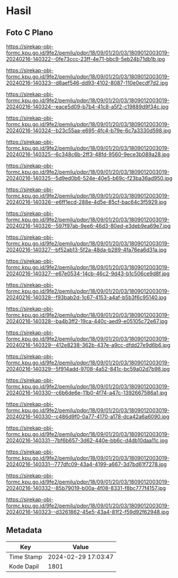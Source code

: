 # Hasil

## Foto C Plano

https://sirekap-obj-formc.kpu.go.id/9fe2/pemilu/pdpr/18/09/01/20/03/1809012003019-20240216-140322--0fe73ccc-23ff-4e71-bbc9-5eb24b71db1b.jpg

https://sirekap-obj-formc.kpu.go.id/9fe2/pemilu/pdpr/18/09/01/20/03/1809012003019-20240216-140323--d8aef546-dd93-4102-8087-110e0ecdf7d2.jpg

https://sirekap-obj-formc.kpu.go.id/9fe2/pemilu/pdpr/18/09/01/20/03/1809012003019-20240216-140324--eace5d09-b7b4-41c8-a5f2-c19889d9f34c.jpg

https://sirekap-obj-formc.kpu.go.id/9fe2/pemilu/pdpr/18/09/01/20/03/1809012003019-20240216-140324--b23c55aa-e695-4fc4-b79e-6c7a3330d598.jpg

https://sirekap-obj-formc.kpu.go.id/9fe2/pemilu/pdpr/18/09/01/20/03/1809012003019-20240216-140325--6c348c6b-2ff3-48fd-9560-9ece3b089a28.jpg

https://sirekap-obj-formc.kpu.go.id/9fe2/pemilu/pdpr/18/09/01/20/03/1809012003019-20240216-140325--5d9ed0b6-524e-40e5-b69c-f23ba36ad950.jpg

https://sirekap-obj-formc.kpu.go.id/9fe2/pemilu/pdpr/18/09/01/20/03/1809012003019-20240216-140326--e6ff1ecd-288e-4d5e-85cf-bac64c3f5929.jpg

https://sirekap-obj-formc.kpu.go.id/9fe2/pemilu/pdpr/18/09/01/20/03/1809012003019-20240216-140326--597f97ab-9ee6-46d3-80ed-e3deb9ea69e7.jpg

https://sirekap-obj-formc.kpu.go.id/9fe2/pemilu/pdpr/18/09/01/20/03/1809012003019-20240216-140327--bf52ab13-5f2a-48da-b289-4fa76ea6d31a.jpg

https://sirekap-obj-formc.kpu.go.id/9fe2/pemilu/pdpr/18/09/01/20/03/1809012003019-20240216-140327--e67e0534-14cb-46c2-9d43-b1c506ce9d8f.jpg

https://sirekap-obj-formc.kpu.go.id/9fe2/pemilu/pdpr/18/09/01/20/03/1809012003019-20240216-140328--f93bab2d-1c67-4153-a4af-b5b3f6c95140.jpg

https://sirekap-obj-formc.kpu.go.id/9fe2/pemilu/pdpr/18/09/01/20/03/1809012003019-20240216-140328--ba4b3ff2-19ca-440c-aed9-e05105c72e67.jpg

https://sirekap-obj-formc.kpu.go.id/9fe2/pemilu/pdpr/18/09/01/20/03/1809012003019-20240216-140329--412e8238-362b-437e-a9cc-dfdd27e9d6b6.jpg

https://sirekap-obj-formc.kpu.go.id/9fe2/pemilu/pdpr/18/09/01/20/03/1809012003019-20240216-140329--5f914add-9708-4a52-841c-bc59a02d7b98.jpg

https://sirekap-obj-formc.kpu.go.id/9fe2/pemilu/pdpr/18/09/01/20/03/1809012003019-20240216-140330--c6b6de6e-11b0-4f74-a47c-1392667586a1.jpg

https://sirekap-obj-formc.kpu.go.id/9fe2/pemilu/pdpr/18/09/01/20/03/1809012003019-20240216-140330--c486d9f0-0a77-4170-a178-dca42a6a6090.jpg

https://sirekap-obj-formc.kpu.go.id/9fe2/pemilu/pdpr/18/09/01/20/03/1809012003019-20240216-140331--7bf6b657-3d62-440e-bb6c-d4db10daa11c.jpg

https://sirekap-obj-formc.kpu.go.id/9fe2/pemilu/pdpr/18/09/01/20/03/1809012003019-20240216-140331--777dfc09-43a4-4199-a667-3d7bd61f7278.jpg

https://sirekap-obj-formc.kpu.go.id/9fe2/pemilu/pdpr/18/09/01/20/03/1809012003019-20240216-140332--85b79019-b00a-4f08-8331-f8bc777f4157.jpg

https://sirekap-obj-formc.kpu.go.id/9fe2/pemilu/pdpr/18/09/01/20/03/1809012003019-20240216-140323--d3261862-45e5-43a4-81f2-f59d92f62948.jpg


## Metadata

| Key        | Value               |
| ---------- | ------------------- |
| Time Stamp | 2024-02-29 17:03:47 |
| Kode Dapil | 1801                |



